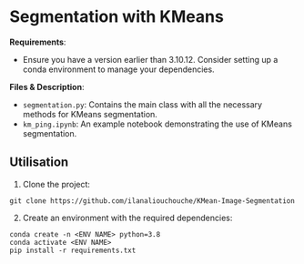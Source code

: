 
# Segmentation with KMeans

**Requirements**: 
- Ensure you have a version earlier than 3.10.12. Consider setting up a conda environment to manage your dependencies.

**Files & Description**:
- `segmentation.py`: Contains the main class with all the necessary methods for KMeans segmentation.
- `km_ping.ipynb`: An example notebook demonstrating the use of KMeans segmentation.



## Utilisation

1. Clone the project:
```
git clone https://github.com/ilanaliouchouche/KMean-Image-Segmentation
```

2. Create an environment with the required dependencies:
```
conda create -n <ENV NAME> python=3.8
conda activate <ENV NAME>
pip install -r requirements.txt
```
